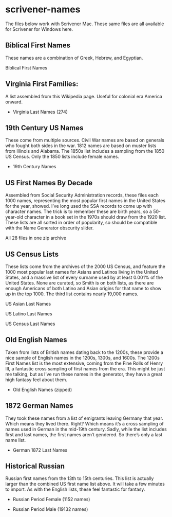 # scrivener-names

The files below work with Scrivener Mac. These same files are all available for Scrivener for Windows here.

## Biblical First Names

These names are a combination of Greek, Hebrew, and Egyptian.

Biblical First Names

## Virginia First Families:

A list assembled from this Wikipedia page. Useful for colonial era America onward.

* Virginia Last Names (274)

## 19th Century US Names

These come from multiple sources. Civil War names are based on generals who fought both sides in the war. 1812 names are based on muster lists from Illinois and Alabama. The 1850s list includes a sampling from the 1850 US Census. Only the 1850 lists include female names.

* 19th Century Names

## US First Names By Decade

Assembled from Social Security Administration records, these files each 1000 names, representing the most popular first names in the United States for the year, showed. I’ve long used the SSA records to come up with character names. The trick is to remember these are birth years, so a 50-year-old character in a book set in the 1970s should draw from the 1920 list. These lists are all sorted in order of popularity, so should be compatible with the Name Generator obscurity slider.

All 28 files in one zip archive

## US Census Lists

These lists come from the archives of the 2000 US Census, and feature the 1000 most popular last names for Asians and Latinos living in the United States, and a massive list of every surname used by at least 0.001% of the United States. None are curated, so Smith is on both lists, as there are enough Americans of both Latino and Asian origins for that name to show up in the top 1000. The third list contains nearly 19,000 names.

US Asian Last Names

US Latino Last Names

US Census Last Names

## Old English Names

Taken from lists of British names dating back to the 1200s, these provide a nice sample of English names in the 1200s, 1300s, and 1600s. The 1200s First Names list is the most extensive, coming from the Fine Rolls of Henry III, a fantastic cross sampling of first names from the era. This might be just me talking, but as I’ve run these names in the generator, they have a great high fantasy feel about them.

* Old English Names (zipped)

## 1872 German Names

They took these names from a list of emigrants leaving Germany that year. Which means they lived there. Right? Which means it’s a cross sampling of names used in German in the mid-19th century. Sadly, while the list includes first and last names, the first names aren’t gendered. So there’s only a last name list.

* German 1872 Last Names

## Historical Russian

Russian first names from the 13th to 15th centuries. This list is actually larger than the combined US first name list above. It will take a few minutes to import. As with the English lists, these feel fantastic for fantasy.

* Russian Period Female (1152 names)

* Russian Period Male (19132 names)
